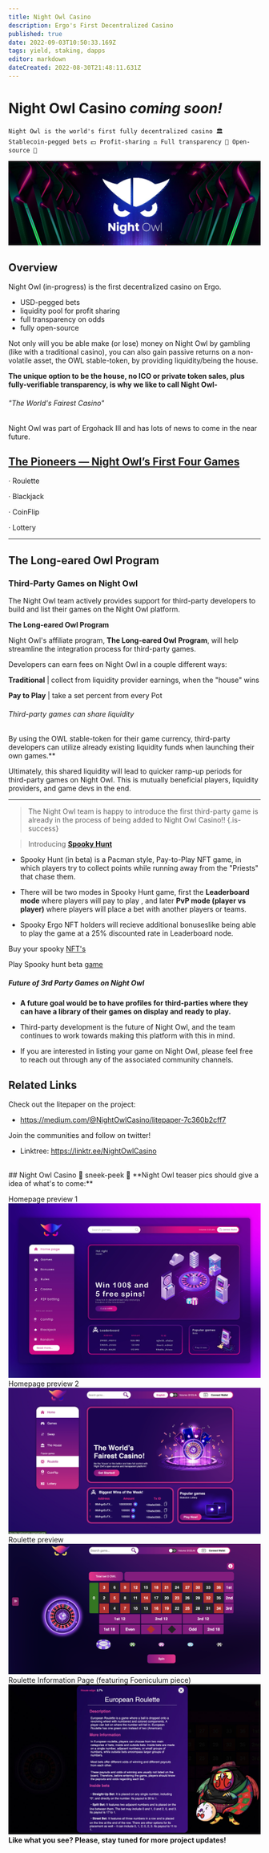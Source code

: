 ```yaml
---
title: Night Owl Casino
description: Ergo's First Decentralized Casino
published: true
date: 2022-09-03T10:50:33.169Z
tags: yield, staking, dapps
editor: markdown
dateCreated: 2022-08-30T21:48:11.631Z
---
```


# Night Owl Casino *coming soon!*



`Night Owl is the world's first fully decentralized casino 🏛️ Stablecoin-pegged bets 💵 Profit-sharing ⚖️ Full transparency 🔬 Open-source 👀`


![banner-nightowl-logo-.jpg](/ergodapps/banner-nightowl-logo-.jpg)
## Overview 
Night Owl (in-progress) is the first decentralized casino on Ergo.
- USD-pegged bets
- liquidity pool for profit sharing
- full transparency on odds 
- fully open-source

Not only will you be able make (or lose) money on Night Owl by gambling (like with a traditional casino), you can also gain passive returns on a non-volatile asset, the OWL stable-token, by providing liquidity/being the house.

**The unique option to be the house, no ICO or private token sales, plus fully-verifiable transparency, is why we like to call Night Owl-** 

###### "The World's Fairest Casino"


Night Owl was part of Ergohack III and has lots of news to come in the near future.


## [The Pioneers — Night Owl’s First Four Games](https://medium.com/@NightOwlCasino/the-pioneers-night-owls-first-four-games-31dc6406a5f8)

· Roulette

· Blackjack

· CoinFlip

· Lottery


--------
## The Long-eared Owl Program 

### Third-Party Games on Night Owl

The Night Owl team actively provides support for third-party developers to build and list their games on the Night Owl platform. 

**The Long-eared Owl Program** 

Night Owl's affiliate program, **The Long-eared Owl Program**, will help streamline the integration process for third-party games.

Developers can earn fees on Night Owl in a couple different ways: 

**Traditional** | collect from liquidity provider earnings, when the "house" wins

**Pay to Play** | take a set percent from every Pot

###### Third-party games can share liquidity

By using the OWL stable-token for their game currency, third-party developers can utilize already existing liquidity funds when launching their own games.**

Ultimately, this shared liquidity will lead to quicker ramp-up periods for third-party games on Night Owl. This is mutually beneficial players, liquidity providers, and game devs in the end.

-----

> The Night Owl team is happy to introduce the first third-party game is already in the process of being added to Night Owl Casino!! 
{.is-success}


> Introducing [**Spooky Hunt**](https://www.reddit.com/r/ergonauts/comments/wmn0um/spooky_hunt_game_how_will_work/) 

 - Spooky Hunt (in beta)  is a Pacman style, Pay-to-Play NFT game, in which players try to collect points while running away from the "Priests" that chase them.
 
- There will be two modes in Spooky Hunt game, first the **Leaderboard mode** where players will pay to play , and later **PvP mode (player vs player)** where players will place a bet with another players or teams.  

 
- Spooky Ergo NFT holders will recieve additional bonuseslike being able to play the game at a 25% discounted rate in Leaderboard node.

Buy your spooky [NFT's](https://www.skyharbor.io/collection/spookyergo)  

Play Spooky hunt beta [game](https://spookyhunt.netlify.app/)
</br>

##### Future of 3rd Party Games on Night Owl 

- **A future goal would be to have profiles for third-parties where they can have a library of their games on display and ready to play.**

- Third-party development is the future of Night Owl, and the team continues to work towards making this platform with this in mind. 

- If you are interested in listing your game on Night Owl, please feel free to reach out through any of the associated community channels.



## Related Links
Check out the litepaper on the project:

- https://medium.com/@NightOwlCasino/litepaper-7c360b2cff7

Join the communities and follow on twitter!

-  Linktree: https://linktr.ee/NightOwlCasino
</br>
## Night Owl Casino 👀 sneek-peek 👀
**Night Owl teaser pics should give a idea of what's to come:**

Homepage preview 1
![1stnightowlhomepage-preview.jpg](/ergodapps/1stnightowlhomepage-preview.jpg)
Homepage preview 2
![nightowl-homepage-wip@2x.png](/ergodapps/nightowl-homepage-wip@2x.png)
Roulette preview 
![nightowl-roulettepreview.png](/ergodapps/nightowl-roulettepreview.png)
Roulette Information Page (featuring Foeniculum piece)
![europeanrouletteinfographic_(rotated).jpg](/europeanrouletteinfographic_(rotated).jpg)
</br>
**Like what you see? Please, stay tuned for more project updates!**
